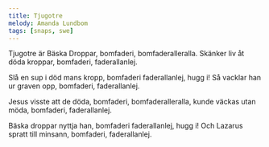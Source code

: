 ```yaml
---
title: Tjugotre
melody: Amanda Lundbom
tags: [snaps, swe]
---
```


Tjugotre är Bäska Droppar,
bomfaderi, bomfaderalleralla.
Skänker liv åt döda kroppar,
bomfaderi, faderallanlej.

Slå en sup i död mans kropp,
bomfaderi faderallanlej, hugg i!
Så vacklar han ur graven opp,
bomfaderi, faderallanlej.

Jesus visste att de döda,
bomfaderi, bomfaderalleralla,
kunde väckas utan möda,
bomfaderi, faderallanlej.

Bäska droppar nyttja han,
bomfaderi faderallanlej, hugg i!
Och Lazarus spratt till minsann,
bomfaderi, faderallanlej.

